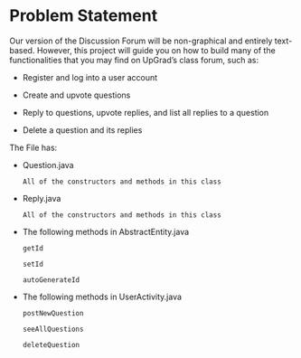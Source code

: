 # Problem Statement
Our version of the Discussion Forum will be non-graphical and entirely text-based. However, this project will guide you on how to build many of the functionalities that you may find on UpGrad’s class forum, such as:

- Register and log into a user account

- Create and upvote questions

- Reply to questions, upvote replies, and list all replies to a question

- Delete a question and its replies

The File has:
- Question.java

      All of the constructors and methods in this class

- Reply.java

      All of the constructors and methods in this class

- The following methods in AbstractEntity.java

      getId

      setId

      autoGenerateId

- The following methods in UserActivity.java

      postNewQuestion

      seeAllQuestions

      deleteQuestion
